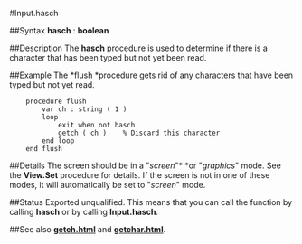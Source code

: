 
#Input.hasch

##Syntax
**hasch** : **boolean**



##Description
The **hasch** procedure is used to determine if there is a character that has been typed but not yet been read.



##Example
The *flush *procedure gets rid of any characters that have been typed but not yet read.


        procedure flush
            var ch : string ( 1 )
            loop
                exit when not hasch
                getch ( ch )    % Discard this character
            end loop
        end flush
##Details
The screen should be in a "*screen*"* *or "*graphics*" mode. See the **View.Set** procedure for details. If the screen is not in one of these modes, it will automatically be set to "*screen*" mode.



##Status
Exported unqualified.
This means that you can call the function by calling **hasch** or by calling **Input.hasch**.



##See also
**[getch.html](getch)** and **[getchar.html](getchar)**.


